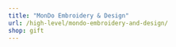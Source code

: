 ```yaml
---
title: "MonDo Embroidery & Design"
url: /high-level/mondo-embroidery-and-design/
shop: gift
---
```

